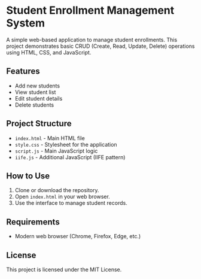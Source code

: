 # Student Enrollment Management System

A simple web-based application to manage student enrollments. This project demonstrates basic CRUD (Create, Read, Update, Delete) operations using HTML, CSS, and JavaScript.

## Features
- Add new students
- View student list
- Edit student details
- Delete students

## Project Structure
- `index.html` - Main HTML file
- `style.css` - Stylesheet for the application
- `script.js` - Main JavaScript logic
- `iife.js` - Additional JavaScript (IIFE pattern)

## How to Use
1. Clone or download the repository.
2. Open `index.html` in your web browser.
3. Use the interface to manage student records.

## Requirements
- Modern web browser (Chrome, Firefox, Edge, etc.)

## License
This project is licensed under the MIT License.
